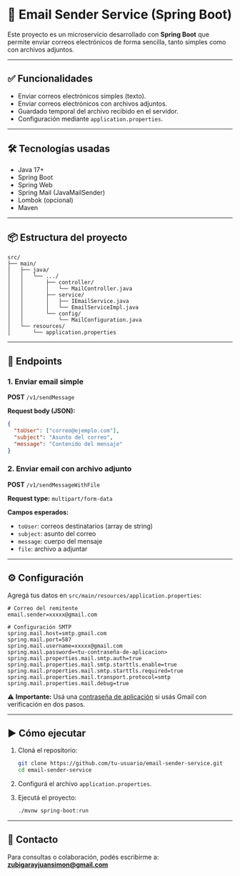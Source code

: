 
# 📧 Email Sender Service (Spring Boot)

Este proyecto es un microservicio desarrollado con **Spring Boot** que permite enviar correos electrónicos de forma sencilla, tanto simples como con archivos adjuntos.

---

## ✅ Funcionalidades

- Enviar correos electrónicos simples (texto).
- Enviar correos electrónicos con archivos adjuntos.
- Guardado temporal del archivo recibido en el servidor.
- Configuración mediante `application.properties`.

---

## 🛠️ Tecnologías usadas

- Java 17+
- Spring Boot
- Spring Web
- Spring Mail (JavaMailSender)
- Lombok (opcional)
- Maven

---

## 📦 Estructura del proyecto

```
src/
├── main/
│   ├── java/
│   │   └── .../
│   │       ├── controller/
│   │       │   └── MailController.java
│   │       ├── service/
│   │       │   ├── IEmailService.java
│   │       │   └── EmailServiceImpl.java
│   │       └── config/
│   │           └── MailConfiguration.java
│   └── resources/
│       └── application.properties
```

---

## 🧪 Endpoints

### 1. Enviar email simple

**POST** `/v1/sendMessage`

**Request body (JSON):**
```json
{
  "toUser": ["correo@ejemplo.com"],
  "subject": "Asunto del correo",
  "message": "Contenido del mensaje"
}
```

### 2. Enviar email con archivo adjunto

**POST** `/v1/sendMessageWithFile`

**Request type:** `multipart/form-data`

**Campos esperados:**
- `toUser`: correos destinatarios (array de string)
- `subject`: asunto del correo
- `message`: cuerpo del mensaje
- `file`: archivo a adjuntar

---

## ⚙️ Configuración

Agregá tus datos en `src/main/resources/application.properties`:

```properties
# Correo del remitente
email.sender=xxxxx@gmail.com

# Configuración SMTP
spring.mail.host=smtp.gmail.com
spring.mail.port=587
spring.mail.username=xxxxx@gmail.com
spring.mail.password=<tu-contraseña-de-aplicacion>
spring.mail.properties.mail.smtp.auth=true
spring.mail.properties.mail.smtp.starttls.enable=true
spring.mail.properties.mail.smtp.starttls.required=true
spring.mail.properties.mail.transport.protocol=smtp
spring.mail.properties.mail.debug=true
```

⚠️ **Importante:** Usá una [contraseña de aplicación](https://support.google.com/accounts/answer/185833?hl=es) si usás Gmail con verificación en dos pasos.

---

## ▶️ Cómo ejecutar

1. Cloná el repositorio:
   ```bash
   git clone https://github.com/tu-usuario/email-sender-service.git
   cd email-sender-service
   ```

2. Configurá el archivo `application.properties`.

3. Ejecutá el proyecto:
   ```bash
   ./mvnw spring-boot:run
   ```

---

## 📩 Contacto

Para consultas o colaboración, podés escribirme a:  
**zubigarayjuansimon@gmail.com**